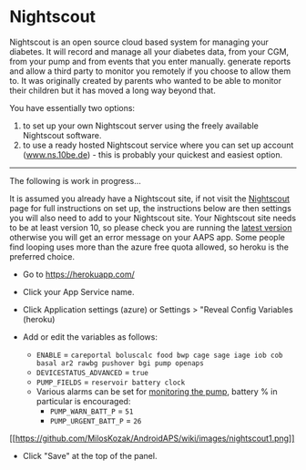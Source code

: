 # Nightscout

Nightscout is an open source cloud based system for managing your diabetes. It will record and manage all your diabetes data, from your CGM, from your pump and from events that you enter manually. generate reports and allow a third party to monitor you remotely if you choose to allow them to. It was originally created by parents who wanted to be able to monitor their children but it has moved a long way beyond that.

You have essentially two options:

1. to set up your own Nightscout server using the freely available Nightscout software.
2. to use a ready hosted Nightscout service where you can set up account (www.ns.10be.de) - this is probably your quickest and easiest option. 

-----

The following is work in progress...

It is assumed you already have a Nightscout site, if not visit the [Nightscout](http://www.nightscout.info/wiki/welcome/set-up-nightscout-using-heroku) page for full instructions on set up, the instructions below are then settings you will also need to add to your Nightscout site.  Your Nightscout site needs to be at least version 10, so please check you are running the [latest version](http://www.nightscout.info/wiki/welcome/how-to-update-to-latest-cgm-remote-monitor-aka-cookie) otherwise you will get an error message on your AAPS app.  Some people find looping uses more than the azure free quota allowed, so heroku is the preferred choice.

* Go to https://herokuapp.com/

* Click your App Service name.

* Click Application settings (azure) or Settings > "Reveal Config Variables (heroku)

* Add or edit the variables as follows:
  * `ENABLE` = `careportal boluscalc food bwp cage sage iage iob cob basal ar2 rawbg pushover bgi pump openaps`
  * `DEVICESTATUS_ADVANCED` = `true`
  * `PUMP_FIELDS` = `reservoir battery clock`
  * Various alarms can be set for [monitoring the pump](https://github.com/nightscout/cgm-remote-monitor#pump-pump-monitoring), battery % in particular is encouraged:
    * `PUMP_WARN_BATT_P` = `51`
    * `PUMP_URGENT_BATT_P` = `26`

[[https://github.com/MilosKozak/AndroidAPS/wiki/images/nightscout1.png]]

* Click "Save" at the top of the panel.
